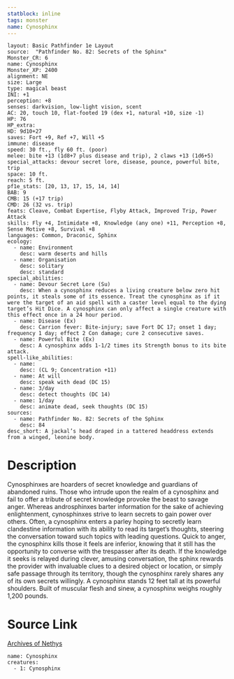 ```yaml
---
statblock: inline
tags: monster
name: Cynosphinx
---
```

```statblock
layout: Basic Pathfinder 1e Layout
source:  "Pathfinder No. 82: Secrets of the Sphinx"
Monster_CR: 6
name: Cynosphinx
Monster_XP: 2400
alignment: NE
size: Large
type: magical beast
INI: +1
perception: +8
senses: darkvision, low-light vision, scent
AC: 20, touch 10, flat-footed 19 (dex +1, natural +10, size -1)
HP: 76
HP_extra: 
HD: 9d10+27
saves: Fort +9, Ref +7, Will +5
immune: disease
speed: 30 ft., fly 60 ft. (poor)
melee: bite +13 (1d8+7 plus disease and trip), 2 claws +13 (1d6+5)
special_attacks: devour secret lore, disease, pounce, powerful bite, trip
space: 10 ft.
reach: 5 ft.
pf1e_stats: [20, 13, 17, 15, 14, 14]
BAB: 9
CMB: 15 (+17 trip)
CMD: 26 (32 vs. trip)
feats: Cleave, Combat Expertise, Flyby Attack, Improved Trip, Power Attack
skills: Fly +4, Intimidate +8, Knowledge (any one) +11, Perception +8, Sense Motive +8, Survival +8
languages: Common, Draconic, Sphinx
ecology:
  - name: Environment
    desc: warm deserts and hills
  - name: Organisation
    desc: solitary
    desc: standard
special_abilities:
  - name: Devour Secret Lore (Su)
    desc: When a cynosphinx reduces a living creature below zero hit points, it steals some of its essence. Treat the cynosphinx as if it were the target of an aid spell with a caster level equal to the dying target’s Hit Dice. A cynosphinx can only affect a single creature with this effect once in a 24 hour period.
  - name: Disease (Ex)
    desc: Carrion fever: Bite-injury; save Fort DC 17; onset 1 day; frequency 1 day; effect 2 Con damage; cure 2 consecutive saves.
  - name: Powerful Bite (Ex)
    desc: A cynosphinx adds 1-1/2 times its Strength bonus to its bite attack.
spell-like_abilities:
  - name:
    desc: (CL 9; Concentration +11)
  - name: At will
    desc: speak with dead (DC 15)
  - name: 3/day
    desc: detect thoughts (DC 14)
  - name: 1/day
    desc: animate dead, seek thoughts (DC 15)
sources:
  - name: Pathfinder No. 82: Secrets of the Sphinx
    desc: 84
desc_short: A jackal’s head draped in a tattered headdress extends from a winged, leonine body.
```
# Description
Cynosphinxes are hoarders of secret knowledge and guardians of abandoned ruins. Those who intrude upon the realm of a cynosphinx and fail to offer a tribute of secret knowledge provoke the beast to savage anger. Whereas androsphinxes barter information for the sake of achieving enlightenment, cynosphinxes strive to learn secrets to gain power over others. Often, a cynosphinx enters a parley hoping to secretly learn clandestine information with its ability to read its target’s thoughts, steering the conversation toward such topics with leading questions. Quick to anger, the cynosphinx kills those it feels are inferior, knowing that it still has the opportunity to converse with the trespasser after its death. If the knowledge it seeks is relayed during clever, amusing conversation, the sphinx rewards the provider with invaluable clues to a desired object or location, or simply safe passage through its territory, though the cynosphinx rarely shares any of its own secrets willingly. A cynosphinx stands 12 feet tall at its powerful shoulders. Built of muscular flesh and sinew, a cynosphinx weighs roughly 1,200 pounds.
# Source Link
[Archives of Nethys](https://aonprd.com/MonsterDisplay.aspx?ItemName=Cynosphinx)
```encounter-table
name: Cynosphinx
creatures:
  - 1: Cynosphinx
```
